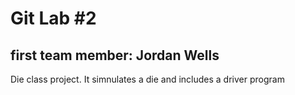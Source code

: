 # Git Lab #2
## first team member: Jordan Wells

Die class project. It simnulates a die and includes a driver program
